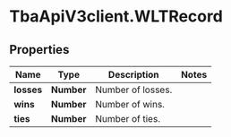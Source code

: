 # TbaApiV3client.WLTRecord

## Properties
Name | Type | Description | Notes
------------ | ------------- | ------------- | -------------
**losses** | **Number** | Number of losses. | 
**wins** | **Number** | Number of wins. | 
**ties** | **Number** | Number of ties. | 


